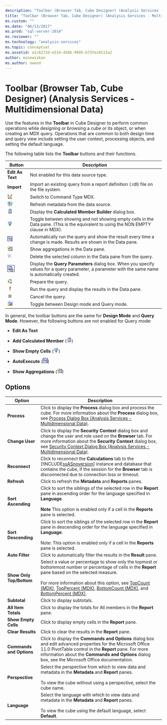 ```yaml
---
description: "Toolbar (Browser Tab, Cube Designer) (Analysis Services - Multidimensional Data)"
title: "Toolbar (Browser Tab, Cube Designer) (Analysis Services - Multidimensional Data) | Microsoft Docs"
ms.custom: ""
ms.date: "06/13/2017"
ms.prod: "sql-server-2014"
ms.reviewer: ""
ms.technology: "analysis-services"
ms.topic: conceptual
ms.assetid: a1c6272d-e514-456b-9995-b73fec0112a2
author: minewiskan
ms.author: owend
---
```

# Toolbar (Browser Tab, Cube Designer) (Analysis Services - Multidimensional Data)
  Use the features in the **Toolbar** in Cube Designer to perform common operations while designing or browsing a cube or its object, or when creating an MDX query. Operations that are common to both design time and query view include setting the user context, processing objects, and setting the default language.

 The following table lists the **Toolbar** buttons and their functions.

|Button|Description|
|------------|-----------------|
|**Edit As Text**|Not enabled for this data source type.|
|**Import**|Import an existing query from a report definition (.rdl) file on the file system.|
|![Change to MDX query view](media/rsqdicon-commandtypemdx.gif "Change to MDX query view")|Switch to Command Type MDX.|
|![Refresh result data](media/rsqdicon-refresh.gif "Refresh result data")|Refresh metadata from the data source.|
|![Add calculated member](media/rsqdicon-addcalculatedmember.gif "Add calculated member")|Display the **Calculated Member Builder** dialog box.|
|![Toggle for show empty cells](media/rsqdicon-showemptycells.gif "Toggle for show empty cells")|Toggle between showing and not showing empty cells in the Data pane. (This is the equivalent to using the NON EMPTY clause in MDX).|
|![AutoExecute the query](media/rsqdicon-autoexecute.gif "AutoExecute the query")|Automatically run the query and show the result every time a change is made. Results are shown in the Data pane.|
|![Show Aggregations button](media/rsqdicon-showaggregations.gif "Show Aggregations button")|Show aggregations in the Data pane.|
|![Delete](media/rsqdicon-delete.gif "Delete")|Delete the selected column in the Data pane from the query.|
|![Icon for the Query Parameters dialog box](media/iconqueryparameter.gif "Icon for the Query Parameters dialog box")|Display the **Query Parameters** dialog box. When you specify values for a query parameter, a parameter with the same name is automatically created.|
|![Prepare Query button](media/rsqdicon-preparequery.gif "Prepare Query button")|Prepare the query.|
|![Run the query](media/rsqdicon-run.gif "Run the query")|Run the query and display the results in the Data pane.|
|![Cancel the query](media/rsqdicon-cancel.gif "Cancel the query")|Cancel the query.|
|![Switch to Design mode](media/rsqdicon-designmode.gif "Switch to Design mode")|Toggle between Design mode and Query mode.|

 In general, the toolbar buttons are the same for **Design Mode** and **Query Mode**. However, the following buttons are not enabled for Query mode:

-   **Edit As Text**

-   **Add Calculated Member** (![Add calculated member](media/rsqdicon-addcalculatedmember.gif "Add calculated member"))

-   **Show Empty Cells** (![Toggle for show empty cells](media/rsqdicon-showemptycells.gif "Toggle for show empty cells"))

-   **AutoExecute** (![AutoExecute the query](media/rsqdicon-autoexecute.gif "AutoExecute the query"))

-   **Show Aggregations** (![Show Aggregations button](media/rsqdicon-showaggregations.gif "Show Aggregations button"))

## Options

|Option|Description|
|------------|-----------------|
|**Process**|Click to display the **Process** dialog box and process the cube. For more information about the **Process** dialog box, see [Process Dialog Box &#40;Analysis Services - Multidimensional Data&#41;](process-dialog-box-analysis-services-multidimensional-data.md).|
|**Change User**|Click to display the **Security Context** dialog box and change the user and role used on the **Browser** tab. For more information about the **Security Context** dialog box, see [Security Context Dialog Box &#40;Analysis Services - Multidimensional Data&#41;](security-context-dialog-box-analysis-services-multidimensional-data.md).|
|**Reconnect**|Click to reconnect the **Calculations** tab to the [!INCLUDE[ssASnoversion](../includes/ssasnoversion-md.md)] instance and database that contains the cube, if the session for the **Browser** tab is disconnected due to connection loss or timeout.|
|**Refresh**|Click to refresh the **Metadata** and **Reports** panes.|
|**Sort Ascending**|Click to sort the siblings of the selected row in the **Report** pane in ascending order for the language specified in **Language**.<br /><br /> **Note** This option is enabled only if a cell in the **Reports** pane is selected.|
|**Sort Descending**|Click to sort the siblings of the selected row in the **Report** pane in descending order for the language specified in **Language**.<br /><br /> Note: This option is enabled only if a cell in the **Reports** pane is selected.|
|**Auto Filter**|Click to automatically filter the results in the **Result** pane.|
|**Show Only Top/Bottom**|Select a value or percentage to show only the topmost or bottommost number or percentage of cells in the **Report** pane based on the selected measure.<br /><br /> For more information about this option, see [TopCount &#40;MDX&#41;](/sql/mdx/topcount-mdx), [TopPercent &#40;MDX&#41;](/sql/mdx/toppercent-mdx), [BottomCount &#40;MDX&#41;](/sql/mdx/bottomcount-mdx), and [BottomPercent &#40;MDX&#41;](/sql/mdx/bottompercent-mdx).|
|**Subtotal**|Click to display subtotals.|
|**All Item Totals**|Click to display the totals for All members in the **Report** pane.|
|**Show Empty Cells**|Click to display empty cells in the **Report** pane.|
|**Clear Results**|Click to clear the results in the **Report** pane.|
|**Commands and Options**|Click to display the **Commands and Options** dialog box and edit advanced properties for the Microsoft Office 11.0 PivotTable control in the **Report** pane. For more information about the **Commands and Options** dialog box, see the Microsoft Office documentation.|
|**Perspective**|Select the perspective from which to view data and metadata in the **Metadata** and **Report** panes.<br /><br /> To view the cube without using a perspective, select the cube name.|
|**Language**|Select the language with which to view data and metadata in the **Metadata** and **Report** panes.<br /><br /> To view the cube using the default language, select **Default**.|


